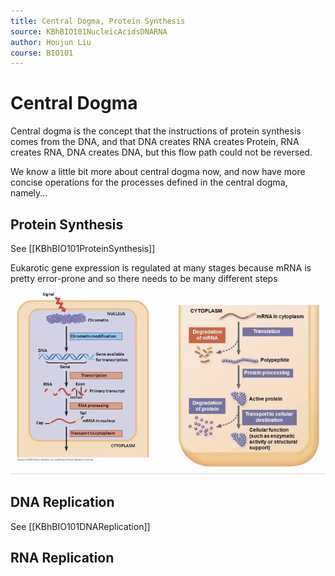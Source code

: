 ```yaml
---
title: Central Dogma, Protein Synthesis
source: KBhBIO101NucleicAcidsDNARNA
author: Houjun Liu
course: BIO101
---
```


# Central Dogma
Central dogma is the concept that the instructions of protein synthesis comes from the DNA, and that DNA creates RNA creates Protein, RNA creates RNA, DNA creates DNA, but this flow path could not be reversed.

We know a little bit more about central dogma now, and now have more concise operations for the processes defined in the central dogma, namely...

## Protein Synthesis
See [[KBhBIO101ProteinSynthesis]]

Eukarotic gene expression is regulated at many stages because mRNA is pretty error-prone and so there needs to be many different steps

![preprocessing.png](preprocessing.png)

## DNA Replication
See [[KBhBIO101DNAReplication]]

## RNA Replication
